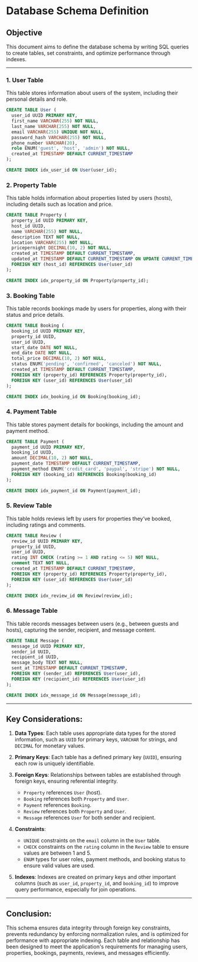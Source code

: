 # Database Schema Definition

## Objective
This document aims to define the database schema by writing SQL queries to create tables, set constraints, and optimize performance through indexes.

---

### 1. **User Table**
This table stores information about users of the system, including their personal details and role.

```sql
CREATE TABLE User (
  user_id UUID PRIMARY KEY,
  first_name VARCHAR(255) NOT NULL,
  last_name VARCHAR(255) NOT NULL,
  email VARCHAR(255) UNIQUE NOT NULL,
  password_hash VARCHAR(255) NOT NULL,
  phone_number VARCHAR(20),
  role ENUM('guest', 'host', 'admin') NOT NULL,
  created_at TIMESTAMP DEFAULT CURRENT_TIMESTAMP
);

CREATE INDEX idx_user_id ON User(user_id);
```

### 2. **Property Table**
This table holds information about properties listed by users (hosts), including details such as location and price.

```sql
CREATE TABLE Property (
  property_id UUID PRIMARY KEY,
  host_id UUID,
  name VARCHAR(255) NOT NULL,
  description TEXT NOT NULL,
  location VARCHAR(255) NOT NULL,
  pricepernight DECIMAL(10, 2) NOT NULL,
  created_at TIMESTAMP DEFAULT CURRENT_TIMESTAMP,
  updated_at TIMESTAMP DEFAULT CURRENT_TIMESTAMP ON UPDATE CURRENT_TIMESTAMP,
  FOREIGN KEY (host_id) REFERENCES User(user_id)
);

CREATE INDEX idx_property_id ON Property(property_id);
```

### 3. **Booking Table**
This table records bookings made by users for properties, along with their status and price details.

```sql
CREATE TABLE Booking (
  booking_id UUID PRIMARY KEY,
  property_id UUID,
  user_id UUID,
  start_date DATE NOT NULL,
  end_date DATE NOT NULL,
  total_price DECIMAL(10, 2) NOT NULL,
  status ENUM('pending', 'confirmed', 'canceled') NOT NULL,
  created_at TIMESTAMP DEFAULT CURRENT_TIMESTAMP,
  FOREIGN KEY (property_id) REFERENCES Property(property_id),
  FOREIGN KEY (user_id) REFERENCES User(user_id)
);

CREATE INDEX idx_booking_id ON Booking(booking_id);
```

### 4. **Payment Table**
This table stores payment details for bookings, including the amount and payment method.

```sql
CREATE TABLE Payment (
  payment_id UUID PRIMARY KEY,
  booking_id UUID,
  amount DECIMAL(10, 2) NOT NULL,
  payment_date TIMESTAMP DEFAULT CURRENT_TIMESTAMP,
  payment_method ENUM('credit_card', 'paypal', 'stripe') NOT NULL,
  FOREIGN KEY (booking_id) REFERENCES Booking(booking_id)
);

CREATE INDEX idx_payment_id ON Payment(payment_id);
```

### 5. **Review Table**
This table holds reviews left by users for properties they’ve booked, including ratings and comments.

```sql
CREATE TABLE Review (
  review_id UUID PRIMARY KEY,
  property_id UUID,
  user_id UUID,
  rating INT CHECK (rating >= 1 AND rating <= 5) NOT NULL,
  comment TEXT NOT NULL,
  created_at TIMESTAMP DEFAULT CURRENT_TIMESTAMP,
  FOREIGN KEY (property_id) REFERENCES Property(property_id),
  FOREIGN KEY (user_id) REFERENCES User(user_id)
);

CREATE INDEX idx_review_id ON Review(review_id);
```

### 6. **Message Table**
This table records messages between users (e.g., between guests and hosts), capturing the sender, recipient, and message content.

```sql
CREATE TABLE Message (
  message_id UUID PRIMARY KEY,
  sender_id UUID,
  recipient_id UUID,
  message_body TEXT NOT NULL,
  sent_at TIMESTAMP DEFAULT CURRENT_TIMESTAMP,
  FOREIGN KEY (sender_id) REFERENCES User(user_id),
  FOREIGN KEY (recipient_id) REFERENCES User(user_id)
);

CREATE INDEX idx_message_id ON Message(message_id);
```

---

## Key Considerations:
1. **Data Types**: Each table uses appropriate data types for the stored information, such as `UUID` for primary keys, `VARCHAR` for strings, and `DECIMAL` for monetary values.
   
2. **Primary Keys**: Each table has a defined primary key (`UUID`), ensuring each row is uniquely identifiable.

3. **Foreign Keys**: Relationships between tables are established through foreign keys, ensuring referential integrity. 
    - `Property` references `User` (host).
    - `Booking` references both `Property` and `User`.
    - `Payment` references `Booking`.
    - `Review` references both `Property` and `User`.
    - `Message` references `User` for both sender and recipient.

4. **Constraints**:
    - `UNIQUE` constraints on the `email` column in the `User` table.
    - `CHECK` constraints on the `rating` column in the `Review` table to ensure values are between 1 and 5.
    - `ENUM` types for user roles, payment methods, and booking status to ensure valid values are used.

5. **Indexes**: Indexes are created on primary keys and other important columns (such as `user_id`, `property_id`, and `booking_id`) to improve query performance, especially for join operations.

---

## Conclusion:
This schema ensures data integrity through foreign key constraints, prevents redundancy by enforcing normalization rules, and is optimized for performance with appropriate indexing. Each table and relationship has been designed to meet the application's requirements for managing users, properties, bookings, payments, reviews, and messages efficiently.

